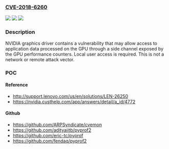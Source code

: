 ### [CVE-2018-6260](https://cve.mitre.org/cgi-bin/cvename.cgi?name=CVE-2018-6260)
![](https://img.shields.io/static/v1?label=Product&message=GPU%20Graphics%20Driver&color=blue)
![](https://img.shields.io/static/v1?label=Version&message=n%2Fa&color=blue)
![](https://img.shields.io/static/v1?label=Vulnerability&message=Information%20Disclosure&color=brighgreen)

### Description

NVIDIA graphics driver contains a vulnerability that may allow access to application data processed on the GPU through a side channel exposed by the GPU performance counters. Local user access is required. This is not a network or remote attack vector.

### POC

#### Reference
- http://support.lenovo.com/us/en/solutions/LEN-26250
- https://nvidia.custhelp.com/app/answers/detail/a_id/4772

#### Github
- https://github.com/ARPSyndicate/cvemon
- https://github.com/adityaiitb/pyprof2
- https://github.com/eric-tc/pyprof
- https://github.com/fendaq/pyprof2

